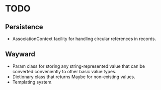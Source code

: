 TODO
====

Persistence
-----------

- AssociationContext facility for handling circular references in records.

Wayward
-------

- Param class for storing any string-represented value that can be converted conveniently to other basic value types.
- Dictionary class that returns Maybe<T> for non-existing values.
- Templating system.
